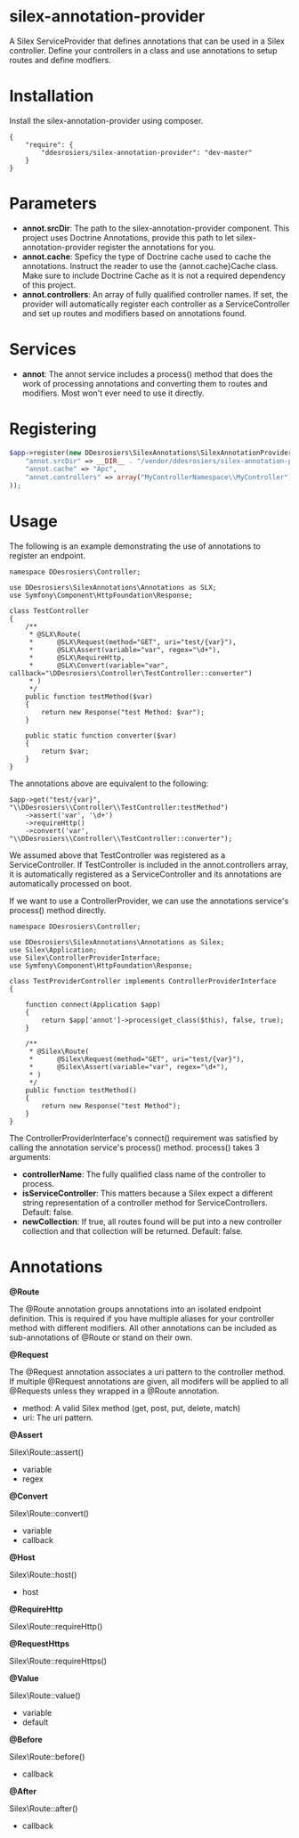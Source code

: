 silex-annotation-provider
=========================

A Silex ServiceProvider that defines annotations that can be used in a Silex controller.  Define your controllers in a class and use annotations to setup routes and define modfiers.


Installation
============

Install the silex-annotation-provider using composer. 

```
{
    "require": {
        "ddesrosiers/silex-annotation-provider": "dev-master"
    }
}
```

Parameters
==========
* **annot.srcDir**: The path to the silex-annotation-provider component.  This project uses Doctrine Annotations, provide this path to let silex-annotation-provider register the annotations for you.
* **annot.cache**: Speficy the type of Doctrine cache used to cache the annotations.  Instruct the reader to use the  {annot.cache}Cache class.  Make sure to include Doctrine Cache as it is not a required dependency of this project.
* **annot.controllers**: An array of fully qualified controller names.  If set, the provider will automatically register each controller as a ServiceController and set up routes and modifiers based on annotations found.

Services
========
* **annot**: The annot service includes a process() method that does the work of processing annotations and converting them to routes and modifiers.  Most won't ever need to use it directly.

Registering
===========
```php
$app->register(new DDesrosiers\SilexAnnotations\SilexAnnotationProvider(), array(
    "annot.srcDir" => __DIR__ . "/vendor/ddesrosiers/silex-annotation-provider/src",
    "annot.cache" => "Apc",
    "annot.controllers" => array("MyControllerNamespace\\MyController")
));
```

Usage
=====
The following is an example demonstrating the use of annotations to register an endpoint.
```
namespace DDesrosiers\Controller;

use DDesrosiers\SilexAnnotations\Annotations as SLX;
use Symfony\Component\HttpFoundation\Response;

class TestController 
{
	/**
	 * @SLX\Route(
	 *		@SLX\Request(method="GET", uri="test/{var}"),
	 *		@SLX\Assert(variable="var", regex="\d+"),
	 *		@SLX\RequireHttp,
	 *		@SLX\Convert(variable="var", callback="\DDesrosiers\Controller\TestController::converter")
	 * )
	 */
	public function testMethod($var)
	{
		return new Response("test Method: $var");
	}
	
	public static function converter($var)
	{
		return $var;
	}
}
```

The annotations above are equivalent to the following:
```
$app->get("test/{var}", "\\DDesrosiers\\Controller\\TestController:testMethod")
	->assert('var', '\d+')
	->requireHttp()
	->convert('var', "\\DDesrosiers\\Controller\\TestController::converter");
```
We assumed above that TestController was registered as a ServiceController.  If TestController is included in the annot.controllers array, it is automatically registered as a ServiceController and its annotations are automatically processed on boot.  

If we want to use a ControllerProvider, we can use the annotations service's process() method directly.

```
namespace DDesrosiers\Controller;

use DDesrosiers\SilexAnnotations\Annotations as Silex;
use Silex\Application;
use Silex\ControllerProviderInterface;
use Symfony\Component\HttpFoundation\Response;

class TestProviderController implements ControllerProviderInterface
{

	function connect(Application $app)
	{
		return $app['annot']->process(get_class($this), false, true);
	}

	/**
	 * @Silex\Route(
	 *		@Silex\Request(method="GET", uri="test/{var}"),
	 *		@Silex\Assert(variable="var", regex="\d+"),
	 * )
	 */
	public function testMethod()
	{
		return new Response("test Method");
	}
}
```

The ControllerProviderInterface's connect() requirement was satisfied by calling the annotation service's process() method.  process() takes 3 arguments:
* **controllerName**: The fully qualified class name of the controller to process.
* **isServiceController**: This matters because a Silex expect a different string representation of a controller method for ServiceControllers.  Default: false.
* **newCollection**: If true, all routes found will be put into a new controller collection and that collection will be returned.  Default: false.

Annotations
===========
**@Route**

The @Route annotation groups annotations into an isolated endpoint definition.  This is required if you have multiple aliases for your controller method with different modifiers.  All other annotations can be included as sub-annotations of @Route or stand on their own.

**@Request**

The @Request annotation associates a uri pattern to the controller method.  If multiple @Request annotations are given, all modifers will be applied to all @Requests unless they wrapped in a @Route annotation.
* method: A valid Silex method (get, post, put, delete, match)
* uri: The uri pattern.

**@Assert**

Silex\Route::assert()
* variable
* regex

**@Convert**

Silex\Route::convert()
* variable
* callback

**@Host**

Silex\Route::host()
* host

**@RequireHttp**

Silex\Route::requireHttp()

**@RequestHttps**

Silex\Route::requireHttps()

**@Value**

Silex\Route::value()
* variable
* default

**@Before**

Silex\Route::before()
* callback

**@After**

Silex\Route::after()
* callback
